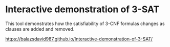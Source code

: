 # Interactive demonstration of 3-SAT
This tool demonstrates how the satisfiability of 3-CNF formulas changes as clauses are added and removed.

https://balazsdavid987.github.io/Interactive-demonstration-of-3-SAT/